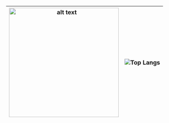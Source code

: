 | <a href="https://www.jwilldecker.com"><img src="https://static.wixstatic.com/media/14ddde_c1b13e7aa0f24513ab704758adb8bd4c~mv2.png" alt="alt text" width="300" height="300"></a> | ![Top Langs](https://github-readme-stats.vercel.app/api/top-langs/?username=w-decker&layout=compact) |
|---|---|
